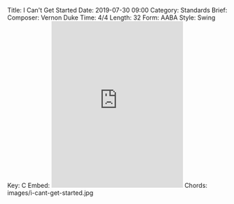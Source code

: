 Title: I Can't Get Started
Date: 2019-07-30 09:00
Category: Standards
Brief:
Composer: Vernon Duke
Time: 4/4
Length: 32
Form: AABA
Style: Swing
Key: C
Embed: <iframe src="https://open.spotify.com/embed/user/thatdavidmiller/playlist/6jLYxGFSwWdqfsA2AwgV13" width="300" height="380" frameborder="0" allowtransparency="true" allow="encrypted-media"></iframe>
Chords: images/i-cant-get-started.jpg
